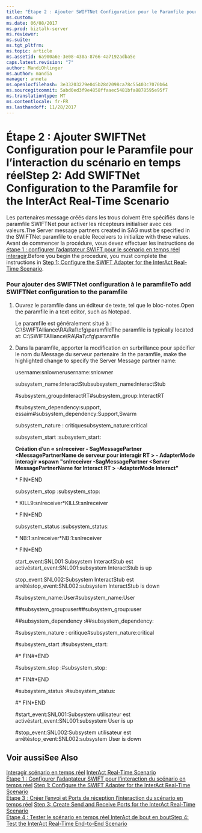 ```yaml
---
title: "Étape 2 : Ajouter SWIFTNet Configuration pour le Paramfile pour le scénario en temps réel d’interagir | Documents Microsoft"
ms.custom: 
ms.date: 06/08/2017
ms.prod: biztalk-server
ms.reviewer: 
ms.suite: 
ms.tgt_pltfrm: 
ms.topic: article
ms.assetid: 6a900a6e-3e08-430a-8766-4a7192adba5e
caps.latest.revision: "7"
author: MandiOhlinger
ms.author: mandia
manager: anneta
ms.openlocfilehash: 3e33203279e045b28d2098ca78c55403c7070b64
ms.sourcegitcommit: 5abd0ed3f9e4858ffaaec5481bfa8878595e95f7
ms.translationtype: MT
ms.contentlocale: fr-FR
ms.lasthandoff: 11/28/2017
---
```

# <a name="step-2-add-swiftnet-configuration-to-the-paramfile-for-the-interact-real-time-scenario"></a><span data-ttu-id="4aed5-102">Étape 2 : Ajouter SWIFTNet Configuration pour le Paramfile pour l’interaction du scénario en temps réel</span><span class="sxs-lookup"><span data-stu-id="4aed5-102">Step 2: Add SWIFTNet Configuration to the Paramfile for the InterAct Real-Time Scenario</span></span>
<span data-ttu-id="4aed5-103">Les partenaires message créés dans les trous doivent être spécifiés dans le paramfile SWIFTNet pour activer les récepteurs initialiser avec ces valeurs.</span><span class="sxs-lookup"><span data-stu-id="4aed5-103">The Server message partners created in SAG must be specified in the SWIFTNet paramfile to enable Receivers to initialize with these values.</span></span> <span data-ttu-id="4aed5-104">Avant de commencer la procédure, vous devez effectuer les instructions de [étape 1 : configurer l’adaptateur SWIFT pour le scénario en temps réel interagir](../../adapters-and-accelerators/fileact-interact/step-1-configure-the-swift-adapter-for-the-interact-real-time-scenario.md).</span><span class="sxs-lookup"><span data-stu-id="4aed5-104">Before you begin the procedure, you must complete the instructions in [Step 1: Configure the SWIFT Adapter for the InterAct Real-Time Scenario](../../adapters-and-accelerators/fileact-interact/step-1-configure-the-swift-adapter-for-the-interact-real-time-scenario.md).</span></span>  
  
### <a name="to-add-swiftnet-configuration-to-the-paramfile"></a><span data-ttu-id="4aed5-105">Pour ajouter des SWIFTNet configuration à le paramfile</span><span class="sxs-lookup"><span data-stu-id="4aed5-105">To add SWIFTNet configuration to the paramfile</span></span>  
  
1.  <span data-ttu-id="4aed5-106">Ouvrez le paramfile dans un éditeur de texte, tel que le bloc-notes.</span><span class="sxs-lookup"><span data-stu-id="4aed5-106">Open the paramfile in a text editor, such as Notepad.</span></span>  
  
     <span data-ttu-id="4aed5-107">Le paramfile est généralement situé à : C:\SWIFTAlliance\RA\Ra1\cfg\paramfile</span><span class="sxs-lookup"><span data-stu-id="4aed5-107">The paramfile is typically located at: C:\SWIFTAlliance\RA\Ra1\cfg\paramfile</span></span>  
  
2.  <span data-ttu-id="4aed5-108">Dans la paramfile, apporter la modification en surbrillance pour spécifier le nom du Message du serveur partenaire :</span><span class="sxs-lookup"><span data-stu-id="4aed5-108">In the paramfile, make the highlighted change to specify the Server Message partner name:</span></span>  
  
     <span data-ttu-id="4aed5-109">username:snlowner</span><span class="sxs-lookup"><span data-stu-id="4aed5-109">username:snlowner</span></span>  
  
     <span data-ttu-id="4aed5-110">subsystem_name:InteractStub</span><span class="sxs-lookup"><span data-stu-id="4aed5-110">subsystem_name:InteractStub</span></span>  
  
     <span data-ttu-id="4aed5-111">\#subsystem_group:InteractRT</span><span class="sxs-lookup"><span data-stu-id="4aed5-111">\#subsystem_group:InteractRT</span></span>  
  
     <span data-ttu-id="4aed5-112">\#subsystem_dependency:support, essaim</span><span class="sxs-lookup"><span data-stu-id="4aed5-112">\#subsystem_dependency:Support,Swarm</span></span>  
  
     <span data-ttu-id="4aed5-113">subsystem_nature : critique</span><span class="sxs-lookup"><span data-stu-id="4aed5-113">subsystem_nature:critical</span></span>  
  
     <span data-ttu-id="4aed5-114">subsystem_start :</span><span class="sxs-lookup"><span data-stu-id="4aed5-114">subsystem_start:</span></span>  
  
     <span data-ttu-id="4aed5-115">**Création d’un « snlreceiver - SagMessagePartner \<MessagePartnerName de serveur pour interagir RT \> - AdapterMode interagir »**</span><span class="sxs-lookup"><span data-stu-id="4aed5-115">**spawn "snlreceiver -SagMessagePartner \<Server MessagePartnerName for Interact RT \> -AdapterMode Interact"**</span></span>  
  
     <span data-ttu-id="4aed5-116">* FIN</span><span class="sxs-lookup"><span data-stu-id="4aed5-116">*END</span></span>  
  
     <span data-ttu-id="4aed5-117">subsystem_stop :</span><span class="sxs-lookup"><span data-stu-id="4aed5-117">subsystem_stop:</span></span>  
  
     <span data-ttu-id="4aed5-118">* KILL9:snlreceiver</span><span class="sxs-lookup"><span data-stu-id="4aed5-118">*KILL9:snlreceiver</span></span>  
  
     <span data-ttu-id="4aed5-119">* FIN</span><span class="sxs-lookup"><span data-stu-id="4aed5-119">*END</span></span>  
  
     <span data-ttu-id="4aed5-120">subsystem_status :</span><span class="sxs-lookup"><span data-stu-id="4aed5-120">subsystem_status:</span></span>  
  
     <span data-ttu-id="4aed5-121">* NB:1:snlreceiver</span><span class="sxs-lookup"><span data-stu-id="4aed5-121">*NB:1:snlreceiver</span></span>  
  
     <span data-ttu-id="4aed5-122">* FIN</span><span class="sxs-lookup"><span data-stu-id="4aed5-122">*END</span></span>  
  
     <span data-ttu-id="4aed5-123">start_event:SNL001:Subsystem InteractStub est activé</span><span class="sxs-lookup"><span data-stu-id="4aed5-123">start_event:SNL001:subsystem InteractStub is up</span></span>  
  
     <span data-ttu-id="4aed5-124">stop_event:SNL002:Subsystem InteractStub est arrêté</span><span class="sxs-lookup"><span data-stu-id="4aed5-124">stop_event:SNL002:subsystem InteractStub is down</span></span>  
  
     <span data-ttu-id="4aed5-125">\#subsystem_name:User</span><span class="sxs-lookup"><span data-stu-id="4aed5-125">\#subsystem_name:User</span></span>  
  
     <span data-ttu-id="4aed5-126">\##subsystem_group:user</span><span class="sxs-lookup"><span data-stu-id="4aed5-126">\##subsystem_group:user</span></span>  
  
     <span data-ttu-id="4aed5-127">\##subsystem_dependency :</span><span class="sxs-lookup"><span data-stu-id="4aed5-127">\##subsystem_dependency:</span></span>  
  
     <span data-ttu-id="4aed5-128">\#subsystem_nature : critique</span><span class="sxs-lookup"><span data-stu-id="4aed5-128">\#subsystem_nature:critical</span></span>  
  
     <span data-ttu-id="4aed5-129">\#subsystem_start :</span><span class="sxs-lookup"><span data-stu-id="4aed5-129">\#subsystem_start:</span></span>  
  
     <span data-ttu-id="4aed5-130">\#* FIN</span><span class="sxs-lookup"><span data-stu-id="4aed5-130">\#*END</span></span>  
  
     <span data-ttu-id="4aed5-131">\#subsystem_stop :</span><span class="sxs-lookup"><span data-stu-id="4aed5-131">\#subsystem_stop:</span></span>  
  
     <span data-ttu-id="4aed5-132">\#* FIN</span><span class="sxs-lookup"><span data-stu-id="4aed5-132">\#*END</span></span>  
  
     <span data-ttu-id="4aed5-133">\#subsystem_status :</span><span class="sxs-lookup"><span data-stu-id="4aed5-133">\#subsystem_status:</span></span>  
  
     #<a name="end"></a><span data-ttu-id="4aed5-134">* FIN</span><span class="sxs-lookup"><span data-stu-id="4aed5-134">*END</span></span>  
  
     #<a name="starteventsnl001subsystem-user-is-up"></a><span data-ttu-id="4aed5-135">start_event:SNL001:Subsystem utilisateur est activé</span><span class="sxs-lookup"><span data-stu-id="4aed5-135">start_event:SNL001:subsystem User is up</span></span>  
  
     #<a name="stopeventsnl002subsystem-user-is-down"></a><span data-ttu-id="4aed5-136">stop_event:SNL002:Subsystem utilisateur est arrêté</span><span class="sxs-lookup"><span data-stu-id="4aed5-136">stop_event:SNL002:subsystem User is down</span></span>  
  
## <a name="see-also"></a><span data-ttu-id="4aed5-137">Voir aussi</span><span class="sxs-lookup"><span data-stu-id="4aed5-137">See Also</span></span>  
 <span data-ttu-id="4aed5-138">[Interagir scénario en temps réel](../../adapters-and-accelerators/fileact-interact/interact-real-time-scenario.md) </span><span class="sxs-lookup"><span data-stu-id="4aed5-138">[InterAct Real-Time Scenario](../../adapters-and-accelerators/fileact-interact/interact-real-time-scenario.md) </span></span>  
 <span data-ttu-id="4aed5-139">[Étape 1 : Configurer l’adaptateur SWIFT pour l’interaction du scénario en temps réel](../../adapters-and-accelerators/fileact-interact/step-1-configure-the-swift-adapter-for-the-interact-real-time-scenario.md) </span><span class="sxs-lookup"><span data-stu-id="4aed5-139">[Step 1: Configure the SWIFT Adapter for the InterAct Real-Time Scenario](../../adapters-and-accelerators/fileact-interact/step-1-configure-the-swift-adapter-for-the-interact-real-time-scenario.md) </span></span>  
 <span data-ttu-id="4aed5-140">[Étape 3 : Créer l’envoi et Ports de réception l’interaction du scénario en temps réel](../../adapters-and-accelerators/fileact-interact/step-3-create-send-and-receive-ports-for-the-interact-real-time-scenario.md) </span><span class="sxs-lookup"><span data-stu-id="4aed5-140">[Step 3: Create Send and Receive Ports for the InterAct Real-Time Scenario](../../adapters-and-accelerators/fileact-interact/step-3-create-send-and-receive-ports-for-the-interact-real-time-scenario.md) </span></span>  
 [<span data-ttu-id="4aed5-141">Étape 4 : Tester le scénario en temps réel InterAct de bout en bout</span><span class="sxs-lookup"><span data-stu-id="4aed5-141">Step 4: Test the InterAct Real-Time End-to-End Scenario</span></span>](../../adapters-and-accelerators/fileact-interact/step-4-test-the-interact-real-time-end-to-end-scenario.md)